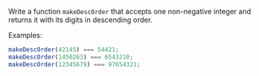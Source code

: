 Write a function `makeDescOrder` that accepts one non-negative integer and returns it with its digits in descending order.

Examples:

```javascript
makeDescOrder(42145) === 54421;
makeDescOrder(1450263) === 6543210;
makeDescOrder(12345679) === 97654321;
```
